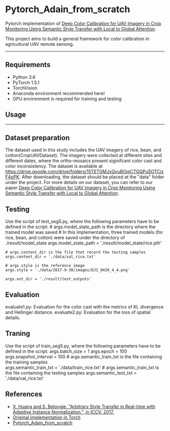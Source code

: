 # Pytorch_Adain_from_scratch
Pytorch implementation of [Deep Color Calibration for UAV Imagery in Crop Monitoring Using Semantic Style Transfer with Local to Global Attention](https://www.sciencedirect.com/science/article/pii/S030324342100297X).

This project aims to build a general framework for color calibration in agricultural UAV remote sensing.

------

## Requirements

- Python 3.6
- PyTorch 1.5.1
- TorchVision
- Anaconda environment recommended here!
- GPU environment is required for training and testing


## Usage
------
## Dataset preparation
The dataset used in this study includes the UAV imagery of rice, bean, and cotton(CropUAVDataset). The imagery were collected at different sites and different dates, where the ortho-mosaics present siginifcant color cast and color inconsistency. The dataset is available at https://drive.google.com/drive/folders/15TETGMJxQvuBOqjCTGQPu5OTCizF4pPK.
After downloading, the dataset should be placed at the "data" folder under the project.
For more details on our dataset, you can refer to our paper [Deep Color Calibration for UAV Imagery in Crop Monitoring Using Semantic Style Transfer with Local to Global Attention](https://www.sciencedirect.com/science/article/pii/S030324342100297X).


## Testing
Use the script of test_seg5.py, where the following parameters have to be defined in the script:
    # args.model_state_path is the directory where the trained model was saved
    # In this implementation, three trained models (for rice, bean, and cotton) were saved under the directory of ./result/model_state
        args.model_state_path = './result/model_state/rice.pth'
    
    # args.content_dir is the file that record the testing samples
    args.content_dir = './data/val_rice.txt'
    
    # args.style is the reference image
    args.style = './data/2017-9-30/images/DJI_0426_4_4.png'
    
    args.out_dir = './result/test_outputs'


## Evaluation
evaluate1.py: Evaluation for the color cast with the metrics of KL divergence and Hellinger distance.
evaluate2.py: Evaluation for the loss of spatial details.


## Traning
Use the script of train_seg5.py, where the following parameters have to be defined in the script:
    args.batch_size = 1
    args.epoch = 100 
    args.snapshot_interval = 100
    # args.semantic_train_txt is the file containing the training samples	
    args.semantic_train_txt = './data/train_rice.txt'
    # args.semantic_train_txt is the file containing the testing samples
    args.semantic_test_txt = './data/val_rice.txt'


## References
- [X. Huang and S. Belongie. "Arbitrary Style Transfer in Real-time with Adaptive Instance Normalization.", in ICCV, 2017.](http://openaccess.thecvf.com/content_ICCV_2017/papers/Huang_Arbitrary_Style_Transfer_ICCV_2017_paper.pdf)
- [Original implementation in Torch](https://github.com/xunhuang1995/AdaIN-style)
- [Pytorch_Adain_from_scratch](https://github.com/irasin/Pytorch_AdaIN) 

